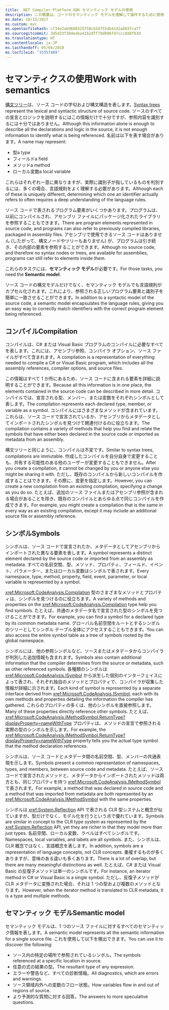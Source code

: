 ```yaml
---
title: .NET Compiler Platform SDK セマンティック モデルの使用
description: この概要は、コードのセマンティック モデルを理解して操作するために使用する型を理解するためのものです。
ms.date: 10/15/2017
ms.custom: mvc
ms.openlocfilehash: cf34e2ab9688325f58cb54755db4142a883fca77
ms.sourcegitcommit: 3d5d33f384eeba41b2dff79d096f47ccc8d8f03d
ms.translationtype: HT
ms.contentlocale: ja-JP
ms.lasthandoff: 05/04/2018
ms.locfileid: "33357489"
---
```

# <a name="work-with-semantics"></a><span data-ttu-id="72b7a-103">セマンティクスの使用</span><span class="sxs-lookup"><span data-stu-id="72b7a-103">Work with semantics</span></span>

<span data-ttu-id="72b7a-104">[構文ツリー](work-with-syntax.md)は、ソース コードの字句および構文構造を表します。</span><span class="sxs-lookup"><span data-stu-id="72b7a-104">[Syntax trees](work-with-syntax.md) represent the lexical and syntactic structure of source code.</span></span> <span data-ttu-id="72b7a-105">ソースのすべての宣言とロジックを説明するにはこの情報だけで十分ですが、参照内容を識別するには十分ではありません。</span><span class="sxs-lookup"><span data-stu-id="72b7a-105">Although this information alone is enough to describe all the declarations and logic in the source, it is not enough information to identify what is being referenced.</span></span> <span data-ttu-id="72b7a-106">名前は以下を表す場合があります。</span><span class="sxs-lookup"><span data-stu-id="72b7a-106">A name may represent:</span></span>

- <span data-ttu-id="72b7a-107">型</span><span class="sxs-lookup"><span data-stu-id="72b7a-107">a type</span></span>
- <span data-ttu-id="72b7a-108">フィールド</span><span class="sxs-lookup"><span data-stu-id="72b7a-108">a field</span></span>
- <span data-ttu-id="72b7a-109">メソッド</span><span class="sxs-lookup"><span data-stu-id="72b7a-109">a method</span></span>
- <span data-ttu-id="72b7a-110">ローカル変数</span><span class="sxs-lookup"><span data-stu-id="72b7a-110">a local variable</span></span>

<span data-ttu-id="72b7a-111">これらはそれぞれ一意に異なりますが、実際に識別子が指しているものを判別するには、多くの場合、言語規則をよく理解する必要があります。</span><span class="sxs-lookup"><span data-stu-id="72b7a-111">Although each of these is uniquely different, determining which one an identifier actually refers to often requires a deep understanding of the language rules.</span></span> 

<span data-ttu-id="72b7a-112">ソース コードで表されるプログラム要素がいくつかあります。プログラムは、以前にコンパイルされ、アセンブリ ファイルにパッケージ化されたライブラリを参照することもできます。</span><span class="sxs-lookup"><span data-stu-id="72b7a-112">There are program elements represented in source code, and programs can also refer to previously compiled libraries, packaged in assembly files.</span></span> <span data-ttu-id="72b7a-113">アセンブリで使用できるソース コードはありません (したがって、構文ノードやツリーもありません) が、プログラムは引き続き、その内部の要素を参照することができます。</span><span class="sxs-lookup"><span data-stu-id="72b7a-113">Although no source code, and therefore no syntax nodes or trees, are available for assemblies, programs can still refer to elements inside them.</span></span>

<span data-ttu-id="72b7a-114">これらのタスクには、**セマンティック モデル**が必要です。</span><span class="sxs-lookup"><span data-stu-id="72b7a-114">For those tasks, you need the **Semantic model**.</span></span>

<span data-ttu-id="72b7a-115">ソース コードの構文モデルだけでなく、セマンティック モデルでも言語規則がカプセル化されます。これにより、参照される正しいプログラム要素と識別子を簡単に一致させることができます。</span><span class="sxs-lookup"><span data-stu-id="72b7a-115">In addition to a syntactic model of the source code, a semantic model encapsulates the language rules, giving you an easy way to correctly match identifiers with the correct program element being referenced.</span></span>

## <a name="compilation"></a><span data-ttu-id="72b7a-116">コンパイル</span><span class="sxs-lookup"><span data-stu-id="72b7a-116">Compilation</span></span>

<span data-ttu-id="72b7a-117">コンパイルは、C# または Visual Basic プログラムのコンパイルに必要なすべてを表します。これには、アセンブリ参照、コンパイラ オプション、ソース ファイルがすべて含まれます。</span><span class="sxs-lookup"><span data-stu-id="72b7a-117">A compilation is a representation of everything needed to compile a C# or Visual Basic program, which includes all the assembly references, compiler options, and source files.</span></span> 

<span data-ttu-id="72b7a-118">この情報はすべて 1 か所にあるため、ソース コードに含まれる要素を詳細に説明することができます。</span><span class="sxs-lookup"><span data-stu-id="72b7a-118">Because all this information is in one place, the elements contained in the source code can be described in more detail.</span></span> <span data-ttu-id="72b7a-119">コンパイルでは、宣言される型、メンバー、または変数をそれぞれシンボルとして表します。</span><span class="sxs-lookup"><span data-stu-id="72b7a-119">The compilation represents each declared type, member, or variable as a symbol.</span></span> <span data-ttu-id="72b7a-120">コンパイルにはさまざまなメソッドが含まれています。これらは、ソース コードで宣言されているか、アセンブリからメタデータとしてインポートされたシンボルを見つけて関連付けるのに役立ちます。</span><span class="sxs-lookup"><span data-stu-id="72b7a-120">The compilation contains a variety of methods that help you find and relate the symbols that have either been declared in the source code or imported as metadata from an assembly.</span></span>

<span data-ttu-id="72b7a-121">構文ツリーと同じように、コンパイルは不変です。</span><span class="sxs-lookup"><span data-stu-id="72b7a-121">Similar to syntax trees, compilations are immutable.</span></span> <span data-ttu-id="72b7a-122">作成したコンパイルを自分自身で変更することも、共有する可能性のある他のユーザーが変更することもできません。</span><span class="sxs-lookup"><span data-stu-id="72b7a-122">After you create a compilation, it cannot be changed by you or anyone else you might be sharing it with.</span></span> <span data-ttu-id="72b7a-123">ただし、既存のコンパイルから新しいコンパイルを作成することはできます。その際に、変更を指定します。</span><span class="sxs-lookup"><span data-stu-id="72b7a-123">However, you can create a new compilation from an existing compilation, specifying a change as you do so.</span></span> <span data-ttu-id="72b7a-124">たとえば、追加のソース ファイルまたはアセンブリ参照が含まれる場合があることを除き、既存のコンパイルとあらゆる点で同じコンパイルを作成できます。</span><span class="sxs-lookup"><span data-stu-id="72b7a-124">For example, you might create a compilation that is the same in every way as an existing compilation, except it may include an additional source file or assembly reference.</span></span>

## <a name="symbols"></a><span data-ttu-id="72b7a-125">シンボル</span><span class="sxs-lookup"><span data-stu-id="72b7a-125">Symbols</span></span>

<span data-ttu-id="72b7a-126">シンボルは、ソース コードで宣言されたか、メタデータとしてアセンブリからインポートされた異なる要素を表します。</span><span class="sxs-lookup"><span data-stu-id="72b7a-126">A symbol represents a distinct element declared by the source code or imported from an assembly as metadata.</span></span> <span data-ttu-id="72b7a-127">すべての名前空間、型、メソッド、プロパティ、フィールド、イベント、パラメーター、またはローカル変数はシンボルで表されます。</span><span class="sxs-lookup"><span data-stu-id="72b7a-127">Every namespace, type, method, property, field, event, parameter, or local variable is represented by a symbol.</span></span> 

<span data-ttu-id="72b7a-128"><xref:Microsoft.CodeAnalysis.Compilation> 型のさまざまなメソッドとプロパティは、シンボルを見つけるのに役立ちます。</span><span class="sxs-lookup"><span data-stu-id="72b7a-128">A variety of methods and properties on the <xref:Microsoft.CodeAnalysis.Compilation> type help you find symbols.</span></span> <span data-ttu-id="72b7a-129">たとえば、共通のメタデータ名で宣言された型のシンボルを見つけることができます。</span><span class="sxs-lookup"><span data-stu-id="72b7a-129">For example, you can find a symbol for a declared type by its common metadata name.</span></span> <span data-ttu-id="72b7a-130">グローバル名前空間をルートとするシンボルのツリーとしてシンボル テーブル全体にアクセスすることもできます。</span><span class="sxs-lookup"><span data-stu-id="72b7a-130">You can also access the entire symbol table as a tree of symbols rooted by the global namespace.</span></span>

<span data-ttu-id="72b7a-131">シンボルには、他の参照シンボルなど、ソースまたはメタデータからコンパイラが判別した追加情報も含まれます。</span><span class="sxs-lookup"><span data-stu-id="72b7a-131">Symbols also contain additional information that the compiler determines from the source or metadata, such as other referenced symbols.</span></span> <span data-ttu-id="72b7a-132">各種類のシンボルは <xref:Microsoft.CodeAnalysis.ISymbol> から派生した個別のインターフェイスによって表され、それぞれ独自のメソッドとプロパティで、コンパイラが収集した情報が詳細に示されます。</span><span class="sxs-lookup"><span data-stu-id="72b7a-132">Each kind of symbol is represented by a separate interface derived from <xref:Microsoft.CodeAnalysis.ISymbol>, each with its own methods and properties detailing the information the compiler has gathered.</span></span> <span data-ttu-id="72b7a-133">これらのプロパティの多くは、他のシンボルを直接参照します。</span><span class="sxs-lookup"><span data-stu-id="72b7a-133">Many of these properties directly reference other symbols.</span></span> <span data-ttu-id="72b7a-134">たとえば、<xref:Microsoft.CodeAnalysis.IMethodSymbol.ReturnType?displayProperty=nameWithType> プロパティは、メソッドの宣言で参照される実際の型のシンボルを示します。</span><span class="sxs-lookup"><span data-stu-id="72b7a-134">For example, the <xref:Microsoft.CodeAnalysis.IMethodSymbol.ReturnType?displayProperty=nameWithType> property tells you the actual type symbol that the method declaration references.</span></span>

<span data-ttu-id="72b7a-135">シンボルは、ソース コードとメタデータ間の名前空間、型、メンバーの共通表現を示します。</span><span class="sxs-lookup"><span data-stu-id="72b7a-135">Symbols present a common representation of namespaces, types, and members, between source code and metadata.</span></span> <span data-ttu-id="72b7a-136">たとえば、ソース コードで宣言されたメソッドと、メタデータからインポートされたメソッドは両方とも、同じプロパティを持つ <xref:Microsoft.CodeAnalysis.IMethodSymbol> で表されます。</span><span class="sxs-lookup"><span data-stu-id="72b7a-136">For example, a method that was declared in source code and a method that was imported from metadata are both represented by an <xref:Microsoft.CodeAnalysis.IMethodSymbol> with the same properties.</span></span>

<span data-ttu-id="72b7a-137">シンボルは <xref:System.Reflection> API で表される CLR 型システムと概念が似ていますが、型だけでなく、モデル化を行うという点で優れています。</span><span class="sxs-lookup"><span data-stu-id="72b7a-137">Symbols are similar in concept to the CLR type system as represented by the <xref:System.Reflection> API, yet they are richer in that they model more than just types.</span></span> <span data-ttu-id="72b7a-138">名前空間、ローカル変数、ラベルはすべてシンボルです。</span><span class="sxs-lookup"><span data-stu-id="72b7a-138">Namespaces, local variables, and labels are all symbols.</span></span> <span data-ttu-id="72b7a-139">また、シンボルは、CLR 概念ではなく、言語概念を表します。</span><span class="sxs-lookup"><span data-stu-id="72b7a-139">In addition, symbols are a representation of language concepts, not CLR concepts.</span></span> <span data-ttu-id="72b7a-140">重複するものが多くありますが、意味のある違いも多くあります。</span><span class="sxs-lookup"><span data-stu-id="72b7a-140">There is a lot of overlap, but there are many meaningful distinctions as well.</span></span> <span data-ttu-id="72b7a-141">たとえば、C# または Visual Basic の反復子メソッドは単一のシンボルです。</span><span class="sxs-lookup"><span data-stu-id="72b7a-141">For instance, an iterator method in C# or Visual Basic is a single symbol.</span></span> <span data-ttu-id="72b7a-142">ただし、反復子メソッドが CLR メタデータに変換された場合、それは 1 つの型および複数のメソッドとなります。</span><span class="sxs-lookup"><span data-stu-id="72b7a-142">However, when the iterator method is translated to CLR metadata, it is a type and multiple methods.</span></span>

## <a name="semantic-model"></a><span data-ttu-id="72b7a-143">セマンティック モデル</span><span class="sxs-lookup"><span data-stu-id="72b7a-143">Semantic model</span></span>

<span data-ttu-id="72b7a-144">セマンティック モデルは、1 つのソース ファイルに対するすべてのセマンティック情報を表します。</span><span class="sxs-lookup"><span data-stu-id="72b7a-144">A semantic model represents all the semantic information for a single source file.</span></span> <span data-ttu-id="72b7a-145">これを使用して以下を検出できます。</span><span class="sxs-lookup"><span data-stu-id="72b7a-145">You can use it to discover the following:</span></span> 

* <span data-ttu-id="72b7a-146">ソース内の特定の場所で参照されているシンボル。</span><span class="sxs-lookup"><span data-stu-id="72b7a-146">The symbols referenced at a specific location in source.</span></span>
* <span data-ttu-id="72b7a-147">任意の式の結果の型。</span><span class="sxs-lookup"><span data-stu-id="72b7a-147">The resultant type of any expression.</span></span>
* <span data-ttu-id="72b7a-148">エラーや警告など、すべての診断情報。</span><span class="sxs-lookup"><span data-stu-id="72b7a-148">All diagnostics, which are errors and warnings.</span></span>
* <span data-ttu-id="72b7a-149">ソース領域内外への変数のフロー状態。</span><span class="sxs-lookup"><span data-stu-id="72b7a-149">How variables flow in and out of regions of source.</span></span>
* <span data-ttu-id="72b7a-150">より予測的な質問に対する回答。</span><span class="sxs-lookup"><span data-stu-id="72b7a-150">The answers to more speculative questions.</span></span>
